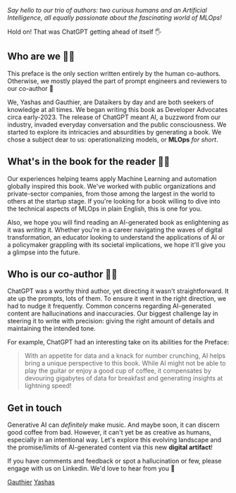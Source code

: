 *Say hello to our trio of authors: two curious humans and an Artificial Intelligence, all equally passionate about the fascinating world of MLOps!*

Hold on! That was ChatGPT getting ahead of itself 🖐️

## Who are we 🥚🐣

This preface is the only section written entirely by the human co-authors. Otherwise, we mostly played the part of prompt engineers and reviewers to our co-author 🚀

We, Yashas and Gauthier, are Dataikers by day and are both seekers of knowledge at all times. We began writing this book as Developer Advocates circa early-2023. The release of ChatGPT meant AI, a buzzword from our industry, invaded everyday conversation and the public consciousness. We started to explore its intricacies and absurdities by generating a book. We chose a subject dear to us: operationalizing models, or **MLOps** *for short*.

## What's in the book for the reader 🎁📖

Our experiences helping teams apply Machine Learning and automation globally inspired this book. We've worked with public organizations and private-sector companies, from those among the largest in the world to others at the startup stage. If you're looking for a book willing to dive into the technical aspects of MLOps in plain English, this is one for you.

Also, we hope you will find reading an AI-generated book as enlightening as it was *writing* it. Whether you're in a career navigating the waves of digital transformation, an educator looking to understand the applications of AI or a policymaker grappling with its societal implications, we hope it'll give you a glimpse into the future.

## Who is our co-author 🤖🦾

ChatGPT was a worthy third author, yet directing it wasn't straightforward. It ate up the prompts, lots of them. To ensure it went in the right direction, we had to nudge it frequently. Common concerns regarding AI-generated content are hallucinations and inaccuracies. Our biggest challenge lay in steering it to write with precision: giving the right amount of details and maintaining the intended tone.

For example, ChatGPT had an interesting take on its abilities for the Preface:   
> With an appetite for data and a knack for number crunching, AI helps bring a unique perspective to this book. While AI might not be able to play the guitar or enjoy a good cup of coffee, it compensates by devouring gigabytes of data for breakfast and generating insights at lightning speed!

## Get in touch 

Generative AI can *definitely* make music. And maybe soon, it can discern good coffee from bad. However, it can't yet be as creative as humans, especially in an intentional way. Let's explore this evolving landscape and the promise/limits of AI-generated content via this new **digital artifact**! 

If you have comments and feedback or spot a hallucination or few, please engage with us on Linkedin. We'd love to hear from you 🙌

[Gauthier](LINK_TO_LINKEDIN)
[Yashas](LINK_TO_LINKEDIN)